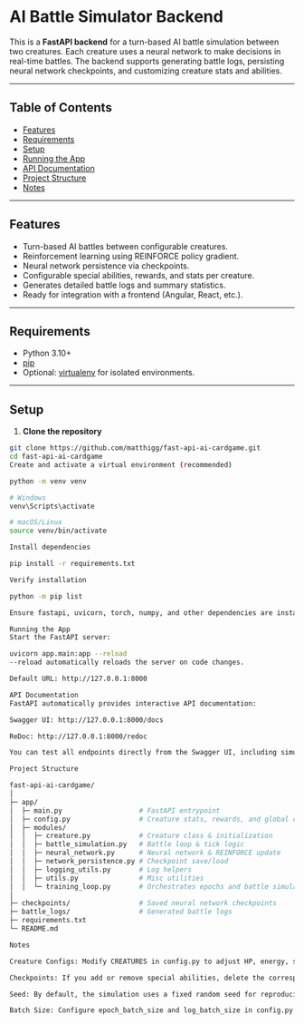 # AI Battle Simulator Backend

This is a **FastAPI backend** for a turn-based AI battle simulation between two creatures. Each creature uses a neural network to make decisions in real-time battles. The backend supports generating battle logs, persisting neural network checkpoints, and customizing creature stats and abilities.

---

## Table of Contents

- [Features](#features)
- [Requirements](#requirements)
- [Setup](#setup)
- [Running the App](#running-the-app)
- [API Documentation](#api-documentation)
- [Project Structure](#project-structure)
- [Notes](#notes)

---

## Features

- Turn-based AI battles between configurable creatures.
- Reinforcement learning using REINFORCE policy gradient.
- Neural network persistence via checkpoints.
- Configurable special abilities, rewards, and stats per creature.
- Generates detailed battle logs and summary statistics.
- Ready for integration with a frontend (Angular, React, etc.).

---

## Requirements

- Python 3.10+
- [pip](https://pip.pypa.io/en/stable/installation/)
- Optional: [virtualenv](https://docs.python.org/3/library/venv.html) for isolated environments.

---

## Setup

1. **Clone the repository**
```bash
git clone https://github.com/matthigg/fast-api-ai-cardgame.git
cd fast-api-ai-cardgame
Create and activate a virtual environment (recommended)

python -m venv venv

# Windows
venv\Scripts\activate

# macOS/Linux
source venv/bin/activate

Install dependencies

pip install -r requirements.txt

Verify installation

python -m pip list

Ensure fastapi, uvicorn, torch, numpy, and other dependencies are installed.

Running the App
Start the FastAPI server:

uvicorn app.main:app --reload
--reload automatically reloads the server on code changes.

Default URL: http://127.0.0.1:8000

API Documentation
FastAPI automatically provides interactive API documentation:

Swagger UI: http://127.0.0.1:8000/docs

ReDoc: http://127.0.0.1:8000/redoc

You can test all endpoints directly from the Swagger UI, including simulating battles and retrieving logs.

Project Structure

fast-api-ai-cardgame/
│
├─ app/
│  ├─ main.py                   # FastAPI entrypoint
│  ├─ config.py                 # Creature stats, rewards, and global configs
│  ├─ modules/
│  │  ├─ creature.py            # Creature class & initialization
│  │  ├─ battle_simulation.py   # Battle loop & tick logic
│  │  ├─ neural_network.py      # Neural network & REINFORCE update
│  │  ├─ network_persistence.py # Checkpoint save/load
│  │  ├─ logging_utils.py       # Log helpers
│  │  ├─ utils.py               # Misc utilities
│  │  └─ training_loop.py       # Orchestrates epochs and battle simulations
│
├─ checkpoints/                 # Saved neural network checkpoints
├─ battle_logs/                 # Generated battle logs
├─ requirements.txt
└─ README.md

Notes

Creature Configs: Modify CREATURES in config.py to adjust HP, energy, speed, special abilities, and reward parameters.

Checkpoints: If you add or remove special abilities, delete the corresponding checkpoint files to avoid inconsistencies.

Seed: By default, the simulation uses a fixed random seed for reproducibility. Disable it in config.py if you want varied outcomes.

Batch Size: Configure epoch_batch_size and log_batch_size in config.py to control how many battles are simulated per run and logging frequency.
